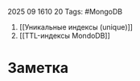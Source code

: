 2025 09 1610 20
Tags: #MongoDB 

1) [[Уникальные индексы (unique)]]
2) [[TTL-индексы MondoDB]]
# Заметка
